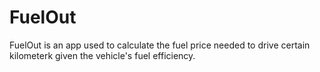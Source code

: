 # FuelOut

FuelOut is an app used to calculate the fuel price needed to drive certain kilometerk given the vehicle's fuel efficiency. 
